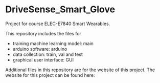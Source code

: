 # DriveSense_Smart_Glove
Project for course ELEC-E7840 Smart Wearables.

This repository includes the files for

- training machine learning model: main
- arduino software: arduino
- data collection: train, val and test
- graphical user interface: GUI

Additional files in this repository are for the website of this project. The website for this project can be found here: 
